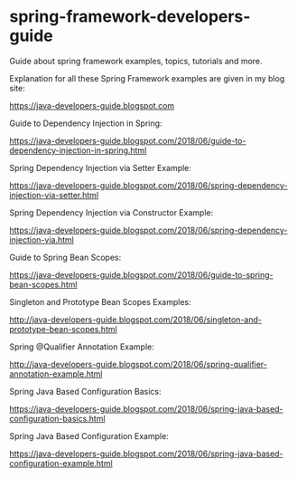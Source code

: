 # spring-framework-developers-guide
Guide about spring framework examples, topics, tutorials and more.

Explanation for all these Spring Framework examples are given in my blog site:

https://java-developers-guide.blogspot.com


Guide to Dependency Injection in Spring:

https://java-developers-guide.blogspot.com/2018/06/guide-to-dependency-injection-in-spring.html

Spring Dependency Injection via Setter Example:

https://java-developers-guide.blogspot.com/2018/06/spring-dependency-injection-via-setter.html

Spring Dependency Injection via Constructor Example:

https://java-developers-guide.blogspot.com/2018/06/spring-dependency-injection-via.html

Guide to Spring Bean Scopes:

https://java-developers-guide.blogspot.com/2018/06/guide-to-spring-bean-scopes.html

Singleton and Prototype Bean Scopes Examples:

http://java-developers-guide.blogspot.com/2018/06/singleton-and-prototype-bean-scopes.html

Spring @Qualifier Annotation Example:

http://java-developers-guide.blogspot.com/2018/06/spring-qualifier-annotation-example.html

Spring Java Based Configuration Basics:

https://java-developers-guide.blogspot.com/2018/06/spring-java-based-configuration-basics.html

Spring Java Based Configuration Example:

https://java-developers-guide.blogspot.com/2018/06/spring-java-based-configuration-example.html

